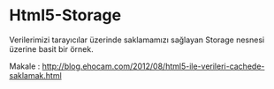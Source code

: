 Html5-Storage
=============

Verilerimizi tarayıcılar üzerinde saklamamızı sağlayan Storage nesnesi üzerine basit bir örnek.

Makale : http://blog.ehocam.com/2012/08/html5-ile-verileri-cachede-saklamak.html